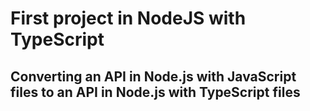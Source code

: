# First project in NodeJS with TypeScript
## Converting an API in Node.js with JavaScript files to an API in Node.js with TypeScript files